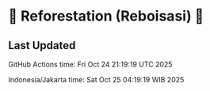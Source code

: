 
# 🌳 Reforestation (Reboisasi) 🌲

## Last Updated

GitHub Actions time: Fri Oct 24 21:19:19 UTC 2025

Indonesia/Jakarta time: Sat Oct 25 04:19:19 WIB 2025
